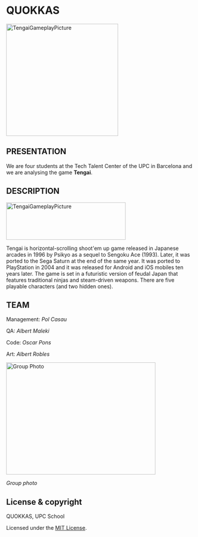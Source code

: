 # QUOKKAS

<img src="https://pbs.twimg.com/media/DXx4h0xWAAAiKg5.png" alt="TengaiGameplayPicture" width="300" height="300">

## PRESENTATION

We are four students at the Tech Talent Center of the UPC in Barcelona and we are analysing the game **Tengai**. 

## DESCRIPTION

<img src="https://i.ytimg.com/vi/pl0iWFsP34Q/maxresdefault.jpg" alt="TengaiGameplayPicture" width="320" height="100">

Tengai is horizontal-scrolling shoot'em up game released in Japanese arcades in 1996 by Psikyo as a sequel to Sengoku Ace (1993). Later, it was ported to the Sega Saturn at the end of the same year. It was ported to PlayStation in 2004 and it was released for Android and iOS mobiles ten years later. The game is set in a futuristic version of feudal Japan that features traditional ninjas and steam-driven weapons. There are five playable characters (and two hidden ones).

## TEAM

Management: _Pol Casau_

QA: _Albert Maleki_

Code: _Oscar Pons_

Art: _Albert Robles_

<img src="https://github.com/Bullseye14/TENGAI-Project1/WIKI/blob/master/Quokkas.jpg" alt="Group Photo" width="400" height="300">

_Group photo_

## License & copyright

QUOKKAS, UPC School

Licensed under the [MIT License](https://github.com/Bullseye14/TENGAI-Project1/blob/master/LICENSE.md).

